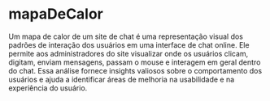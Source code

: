 # mapaDeCalor
Um mapa de calor de um site de chat é uma representação visual dos padrões de interação dos usuários em uma interface de chat online.
Ele permite aos administradores do site visualizar onde os usuários clicam, digitam, enviam mensagens, passam o mouse e interagem em geral dentro do chat.
Essa análise fornece insights valiosos sobre o comportamento dos usuários e ajuda a identificar áreas de melhoria na usabilidade e na experiência do usuário.
